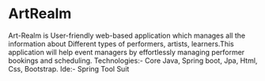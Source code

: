 # ArtRealm
Art-Realm is User-friendly web-based application which manages all the information about Different types of performers, artists, learners.This application will help event managers by effortlessly managing performer bookings and scheduling. Technologies:- Core Java, Spring boot, Jpa, Html, Css, Bootstrap. Ide:- Spring Tool Suit
